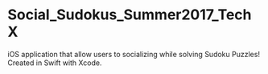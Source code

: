 # Social_Sudokus_Summer2017_TechX

iOS application that allow users to socializing while solving Sudoku Puzzles!
Created in Swift with Xcode.

